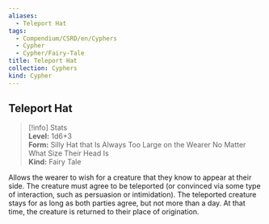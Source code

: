 ```yaml
---
aliases:
  - Teleport Hat
tags:
  - Compendium/CSRD/en/Cyphers
  - Cypher
  - Cypher/Fairy-Tale
title: Teleport Hat
collection: Cyphers
kind: Cypher
---
```

## Teleport Hat  
>[!info] Stats  
> **Level:** 1d6+3  
> **Form:** Silly Hat that Is Always Too Large on the Wearer No Matter What Size Their Head Is  
> **Kind:** Fairy Tale
  
Allows the wearer to wish for a creature that they know to appear at their side. The creature must agree to be teleported (or convinced via some type of interaction, such as persuasion or intimidation). The teleported creature stays for as long as both parties agree, but not more than a day. At that time, the creature is returned to their place of origination.